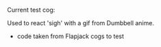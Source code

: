 Current test cog:

Used to react 'sigh' with a gif from Dumbbell anime. 
  - code taken from Flapjack cogs to test
